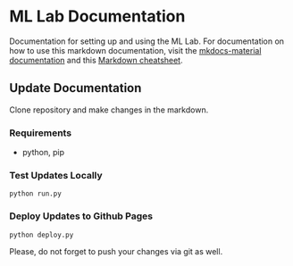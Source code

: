 # ML Lab Documentation
Documentation for setting up and using the ML Lab. For documentation on how to use this markdown documentation, visit the [mkdocs-material documentation](http://squidfunk.github.io/mkdocs-material/specimen)  and this [Markdown cheatsheet](https://github.com/adam-p/markdown-here/wiki/Markdown-Cheatsheet).

## Update Documentation

Clone repository and make changes in the markdown.

### Requirements

- python, pip

### Test Updates Locally

```
python run.py
```

### Deploy Updates to Github Pages

```
python deploy.py
```

Please, do not forget to push your changes via git as well.

